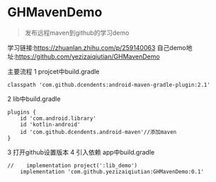 # GHMavenDemo

> 发布远程maven到github的学习demo

学习链接:https://zhuanlan.zhihu.com/p/259140063
自己demo地址:https://github.com/yezizaiqiutian/GHMavenDemo

主要流程
1 projcet中build.gradle
```
classpath 'com.github.dcendents:android-maven-gradle-plugin:2.1'
```
2 lib中build.gradle
```
plugins {
    id 'com.android.library'
    id 'kotlin-android'
    id 'com.github.dcendents.android-maven'//添加maven
}
```
3 打开github设置版本
4 引入依赖
app中build.gradle
```
//    implementation project(':lib_demo')
    implementation 'com.github.yezizaiqiutian:GHMavenDemo:0.1'
```